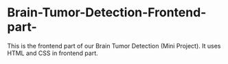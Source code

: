 # Brain-Tumor-Detection-Frontend-part-
This is the frontend part of our Brain Tumor Detection (Mini Project).
It uses HTML and CSS in frontend part.
